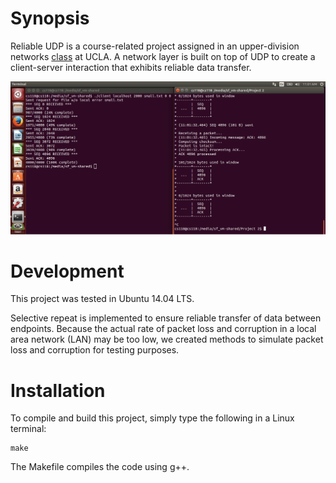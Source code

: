 # Synopsis

Reliable UDP is a course-related project assigned in an upper-division networks <a href="http://www.registrar.ucla.edu/schedule/subdet.aspx?srs=187350200&term=16W&session=" target="_blank" title="COM SCI 118">class</a> at UCLA. A network layer is built on top of UDP to create a client-server interaction that exhibits reliable data transfer.

![screenshot](hub/screenshot.png "Client requesting a small file from server")

# Development

This project was tested in Ubuntu 14.04 LTS. 

Selective repeat is implemented to ensure reliable transfer of data between endpoints. Because the actual rate of packet loss and corruption in a local area network (LAN) may be too low, we created methods to simulate packet loss and corruption for testing purposes. 

# Installation

To compile and build this project, simply type the following in a Linux terminal:

    make

The Makefile compiles the code using g++.
